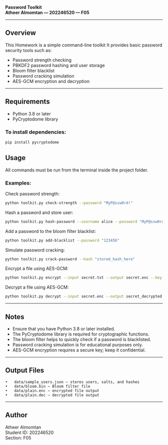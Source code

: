**Password Toolkit**  
**Atheer Almomtan — 202246520 — F05**

---

## Overview  
This Homework is a simple command-line toolkit
It provides basic password security tools such as:  
- Password strength checking  
- PBKDF2 password hashing and user storage  
- Bloom filter blacklist  
- Password cracking simulation  
- AES-GCM encryption and decryption  

---

## Requirements  
- Python 3.8 or later  
- PyCryptodome library  

### To install dependencies:
```bash
pip install pycryptodome
```

## Usage

All commands must be run from the terminal inside the project folder.

### Examples:

Check password strength:
```bash
python toolkit.py check-strength --password "MyP@ssw0rd!"
```

Hash a password and store user:
```bash
python toolkit.py hash-password --username alice --password "MyP@ssw0rd!"
```

Add a password to the bloom filter blacklist:
```bash
python toolkit.py add-blacklist --password "123456"
```

Simulate password cracking:
```bash
python toolkit.py crack-password --hash "stored_hash_here"
```

Encrypt a file using AES-GCM:
```bash
python toolkit.py encrypt --input secret.txt --output secret.enc --key "myencryptionkey"
```

Decrypt a file using AES-GCM:
```bash
python toolkit.py decrypt --input secret.enc --output secret_decrypted.txt --key "myencryptionkey"
```

---

## Notes

- Ensure that you have Python 3.8 or later installed.
- The PyCryptodome library is required for cryptographic functions.
- The bloom filter helps to quickly check if a password is blacklisted.
- Password cracking simulation is for educational purposes only.
- AES-GCM encryption requires a secure key; keep it confidential.

---

## Output Files

	•	data/sample_users.json — stores users, salts, and hashes
	•	data/bloom.bin — Bloom filter file
	•	data/plain.enc — encrypted file output
	•	data/plain.dec — decrypted file output

---

## Author

Atheer Almomtan  
Student ID: 202246520  
Section: F05